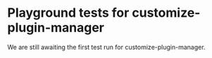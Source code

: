 # Playground tests for customize-plugin-manager
We are still awaiting the first test run for customize-plugin-manager.
